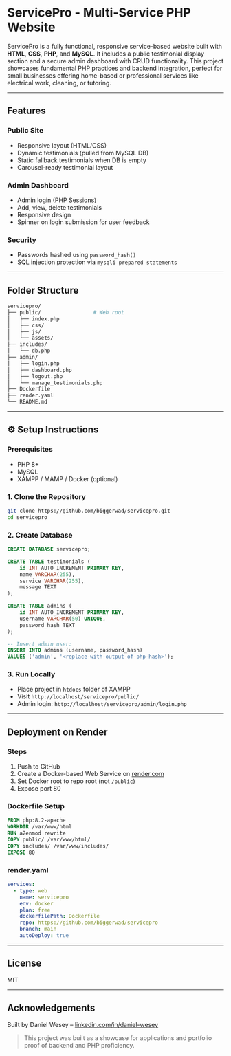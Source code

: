 # ServicePro - Multi-Service PHP Website

ServicePro is a fully functional, responsive service-based website built with **HTML**, **CSS**, **PHP**, and **MySQL**. 
It includes a public testimonial display section and a secure admin dashboard with CRUD functionality. This project showcases fundamental PHP practices and backend integration, perfect for small businesses offering home-based or professional services like electrical work, cleaning, or tutoring.

---

## Features

### Public Site
- Responsive layout (HTML/CSS)
- Dynamic testimonials (pulled from MySQL DB)
- Static fallback testimonials when DB is empty
- Carousel-ready testimonial layout

### Admin Dashboard
- Admin login (PHP Sessions)
- Add, view, delete testimonials
- Responsive design
- Spinner on login submission for user feedback

### Security
- Passwords hashed using `password_hash()`
- SQL injection protection via `mysqli prepared statements`

---

## Folder Structure

```bash
servicepro/
├── public/                 # Web root
│   ├── index.php
│   ├── css/
│   ├── js/
│   └── assets/
├── includes/              
│   └── db.php             
├── admin/                 
│   ├── login.php
│   ├── dashboard.php
│   ├── logout.php
│   └── manage_testimonials.php
├── Dockerfile
├── render.yaml
└── README.md
```

---

## ⚙️ Setup Instructions

### Prerequisites
- PHP 8+
- MySQL
- XAMPP / MAMP / Docker (optional)

### 1. Clone the Repository
```bash
git clone https://github.com/biggerwad/servicepro.git
cd servicepro
```

### 2. Create Database
```sql
CREATE DATABASE servicepro;

CREATE TABLE testimonials (
    id INT AUTO_INCREMENT PRIMARY KEY,
    name VARCHAR(255),
    service VARCHAR(255),
    message TEXT
);

CREATE TABLE admins (
    id INT AUTO_INCREMENT PRIMARY KEY,
    username VARCHAR(50) UNIQUE,
    password_hash TEXT
);

-- Insert admin user:
INSERT INTO admins (username, password_hash)
VALUES ('admin', '<replace-with-output-of-php-hash>');
```

### 3. Run Locally
- Place project in `htdocs` folder of XAMPP
- Visit `http://localhost/servicepro/public/`
- Admin login: `http://localhost/servicepro/admin/login.php`

---

## Deployment on Render

### Steps
1. Push to GitHub
2. Create a Docker-based Web Service on [render.com](https://render.com)
3. Set Docker root to repo root (not `/public`)
4. Expose port 80

### Dockerfile Setup
```Dockerfile
FROM php:8.2-apache
WORKDIR /var/www/html
RUN a2enmod rewrite
COPY public/ /var/www/html/
COPY includes/ /var/www/includes/
EXPOSE 80
```

### render.yaml
```yaml
services:
  - type: web
    name: servicepro
    env: docker
    plan: free
    dockerfilePath: Dockerfile
    repo: https://github.com/biggerwad/servicepro
    branch: main
    autoDeploy: true
```

---

## License
MIT

---

## Acknowledgements
Built by Daniel Wesey – [linkedin.com/in/daniel-wesey](https://linkedin.com/in/daniel-wesey)

> This project was built as a showcase for applications and portfolio proof of backend and PHP proficiency.
